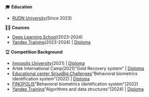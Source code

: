 🎓 **Education**
- [RUDN University](https://www.rudn.ru/)(Since 2023)

👨‍🏫 **Cources**  
- [Deep Learning School](https://dls.samcs.ru/)(2023-2024)
- [Yandex Training](https://yandex.ru/yaintern/training/algorithm-training)(2023-2024) | [Diploma]()


🏆 **Competition Background**  
- [Innopolis University](https://innopolis.university/?ysclid=mh814ibywx972086197)(2021) | [Diploma]()
- Artek International Camp(2021)"Gold Recovery system" | [Diploma]()
- [Educational center Sirius](https://sochisirius.ru/)[Big Challenges](https://bigchallenges.ru/biometry)"Behavioral biometrics identification system"(2022) | [Diploma]()
- [FINOPOLIS](https://finopolis.ru/)"Behavioral biometrics identification system"(2022)
- [Yandex Training](https://yandex.ru/yaintern/training/algorithm-training)"Algorithms and data structures"(2024) | [Diploma]()



<!--
**gaus2005eulerovich/gaus2005eulerovich** is a ✨ _special_ ✨ repository because its `README.md` (this file) appears on your GitHub profile.

Here are some ideas to get you started:

- 🔭 I’m currently working on ...
- 🌱 I’m currently learning ...
- 👯 I’m looking to collaborate on ...
- 🤔 I’m looking for help with ...
- 💬 Ask me about ...
- 📫 How to reach me: ...
- 😄 Pronouns: ...
- ⚡ Fun fact: ...
-->
